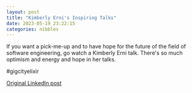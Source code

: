 ```yaml
---
layout: post
title: "Kimberly Erni's Inspiring Talks"
date: 2023-05-19 23:22:15
categories: nibbles
---
```


If you want a pick-me-up and to have hope for the future of the field of software engineering, go watch a Kimberly Erni talk. There's so much optimism and energy and hope in her talks.

#gigcityelixir

[Original LinkedIn post](https://www.linkedin.com/feed/update/urn%3Ali%3Ashare%3A7065466717858107392)
